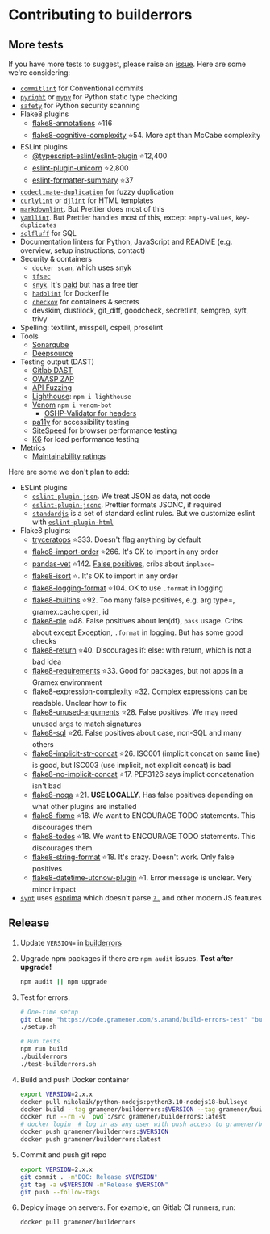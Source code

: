 # Contributing to builderrors

## More tests

If you have more tests to suggest, please raise an [issue](https://github.com/gramener/builderrors/issues). Here are some we're considering:

- [`commitlint`](https://commitlint.js.org/#/) for Conventional commits
- [`pyright`](https://github.com/microsoft/pyright) or
  [`mypy`](https://github.com/python/mypy) for Python static type checking
- [`safety`](https://github.com/pyupio/safety) for Python security scanning
- Flake8 plugins
  - [flake8-annotations](https://pypi.org/project/flake8-annotations) ⭐116
  - [flake8-cognitive-complexity](https://pypi.org/project/flake8-cognitive-complexity) ⭐54. More apt than McCabe complexity
- ESLint plugins
  - [@typescript-eslint/eslint-plugin](https://www.npmjs.com/package/@typescript-eslint/eslint-plugin) ⭐12,400
  - [eslint-plugin-unicorn](https://github.com/sindresorhus/eslint-plugin-unicorn) ⭐2,800
  - [eslint-formatter-summary](https://github.com/mhipszki/eslint-formatter-summary) ⭐37
- [`codeclimate-duplication`](https://github.com/codeclimate/codeclimate-duplication) for fuzzy duplication
- [`curlylint`](https://github.com/thibaudcolas/curlylint) or
  [`djlint`](https://github.com/Riverside-Healthcare/djLint) for HTML templates
- [`markdownlint`](https://www.npmjs.com/package/markdownlint). But Prettier does most of this
- [`yamllint`](https://yamllint.readthedocs.io/). But Prettier handles most of this, except `empty-values`, `key-duplicates`
- [`sqlfluff`](https://github.com/sqlfluff/sqlfluff) for SQL
- Documentation linters for Python, JavaScript and README (e.g. overview, setup instructions, contact)
- Security & containers
  - `docker scan`, which uses snyk
  - [`tfsec`](https://github.com/aquasecurity/tfsec)
  - [`snyk`](https://snyk.io/). It's [paid](https://snyk.io/plans/) but has a free tier
  - [`hadolint`](https://github.com/hadolint/hadolint) for Dockerfile
  - [`checkov`](https://github.com/bridgecrewio/checkov) for containers & secrets
  - devskim, dustilock, git_diff, goodcheck, secretlint, semgrep, syft, trivy
- Spelling: textllint, misspell, cspell, proselint
- Tools
  - [Sonarqube](https://docs.sonarqube.org/latest/setup-and-upgrade/install-the-server/)
  - [Deepsource](https://deepsource.io/docs/analyzer/python/)
- Testing output (DAST)
  - [Gitlab DAST](https://docs.gitlab.com/ee/user/application_security/dast/)
  - [OWASP ZAP](https://www.zaproxy.org/docs/docker/)
  - [API Fuzzing](https://docs.gitlab.com/ee/user/application_security/api_fuzzing/)
  - [Lighthouse](https://github.com/GoogleChrome/lighthouse): `npm i lighthouse`
  - [Venom](https://github.com/orkestral/venom) `npm i venom-bot`
    - [OSHP-Validator for headers](https://github.com/oshp/oshp-validator)
  - [pa11y](https://github.com/pa11y/pa11y) for accessibility testing
  - [SiteSpeed](https://www.sitespeed.io/) for browser performance testing
  - [K6](https://github.com/grafana/k6) for load performance testing
- Metrics
  - [Maintainability ratings](https://docs.codeclimate.com/docs/maintainability-calculation)

<!--

- Custom [Semgrep](https://semgrep.dev/) rules, or [CodeQL](https://codeql.github.com/)?
- See <https://semgrep.dev/blog/2021/python-static-analysis-comparison-bandit-semgrep>
-->

Here are some we don't plan to add:

- ESLint plugins
  - [`eslint-plugin-json`](https://www.npmjs.com/package/eslint-plugin-json). We treat JSON as data, not code
  - [`eslint-plugin-jsonc`](https://www.npmjs.com/package/eslint-plugin-jsonc). Prettier formats JSONC, if required
  - [`standardjs`](https://standardjs.com/) is a set of standard eslint rules. But we customize eslint with [`eslint-plugin-html`](https://github.com/BenoitZugmeyer/eslint-plugin-html)
- Flake8 plugins:
  - [tryceratops](https://pypi.org/project/tryceratops) ⭐333. Doesn't flag anything by default
  - [flake8-import-order](https://pypi.org/project/flake8-import-order) ⭐266. It's OK to import in any order
  - [pandas-vet](https://pypi.org/project/pandas-vet) ⭐142. [False positives](https://github.com/deppen8/pandas-vet/issues/74), cribs about `inplace=`
  - [flake8-isort](https://pypi.org/project/flake8-isort) ⭐. It's OK to import in any order
  - [flake8-logging-format](https://pypi.org/project/flake8-logging-format) ⭐104. OK to use `.format` in logging
  - [flake8-builtins](https://pypi.org/project/flake8-builtins) ⭐92. Too many false positives, e.g. arg type=, gramex.cache.open, id
  - [flake8-pie](https://pypi.org/project/flake8-pie) ⭐48. False positives about len(df), `pass` usage. Cribs about except Exception, `.format` in logging. But has some good checks
  - [flake8-return](https://pypi.org/project/flake8-return) ⭐40. Discourages if: else: with return, which is not a bad idea
  - [flake8-requirements](https://pypi.org/project/flake8-requirements) ⭐33. Good for packages, but not apps in a Gramex environment
  - [flake8-expression-complexity](https://pypi.org/project/flake8-expression-complexity) ⭐32. Complex expressions can be readable. Unclear how to fix
  - [flake8-unused-arguments](https://pypi.org/project/flake8-unused-arguments) ⭐28. False positives. We may need unused args to match signatures
  - [flake8-sql](https://pypi.org/project/flake8-sql) ⭐26. False positives about case, non-SQL and many others
  - [flake8-implicit-str-concat](https://pypi.org/project/flake8-implicit-str-concat) ⭐26. ISC001 (implicit concat on same line) is good, but ISC003 (use implicit, not explicit concat) is bad
  - [flake8-no-implicit-concat](https://pypi.org/project/flake8-no-implicit-concat) ⭐17. PEP3126 says implict concatenation isn't bad
  - [flake8-noqa](https://pypi.org/project/flake8-noqa) ⭐21. **USE LOCALLY**. Has false positives depending on what other plugins are installed
  - [flake8-fixme](https://pypi.org/project/flake8-fixme) ⭐18. We want to ENCOURAGE TODO statements. This discourages them
  - [flake8-todos](https://pypi.org/project/flake8-todos) ⭐18. We want to ENCOURAGE TODO statements. This discourages them
  - [flake8-string-format](https://pypi.org/project/flake8-string-format) ⭐18. It's crazy. Doesn't work. Only false positives
  - [flake8-datetime-utcnow-plugin](https://pypi.org/project/flake8-datetime-utcnow-plugin) ⭐1. Error message is unclear. Very minor impact
- [`synt`](https://github.com/brentlintner/synt) uses [esprima](https://www.npmjs.com/package/esprima) which doesn't parse [`?.`](https://developer.mozilla.org/en-US/docs/Web/JavaScript/Reference/Operators/Optional_chaining) and other modern JS features

## Release

1. Update `VERSION=` in [builderrors](builderrors)

2. Upgrade npm packages if there are `npm audit` issues. **Test after upgrade!**

   ```bash
   npm audit || npm upgrade
   ```

3. Test for errors.

   ```bash
   # One-time setup
   git clone "https://code.gramener.com/s.anand/build-errors-test" "build-errors-test"`
   ./setup.sh

   # Run tests
   npm run build
   ./builderrors
   ./test-builderrors.sh
   ```

4. Build and push Docker container

   ```bash
   export VERSION=2.x.x
   docker pull nikolaik/python-nodejs:python3.10-nodejs18-bullseye
   docker build --tag gramener/builderrors:$VERSION --tag gramener/builderrors:latest .
   docker run --rm -v `pwd`:/src gramener/builderrors:latest
   # docker login  # log in as any user with push access to gramener/builderrors
   docker push gramener/builderrors:$VERSION
   docker push gramener/builderrors:latest
   ```

5. Commit and push git repo

   ```bash
   export VERSION=2.x.x
   git commit . -m"DOC: Release $VERSION"
   git tag -a v$VERSION -m"Release $VERSION"
   git push --follow-tags
   ```

    <!-- git push gitlab main --follow-tags  # For https://code.gramener.com/cto/builderrors -->

6. Deploy image on servers. For example, on Gitlab CI runners, run:

   ```bash
   docker pull gramener/builderrors
   ```
